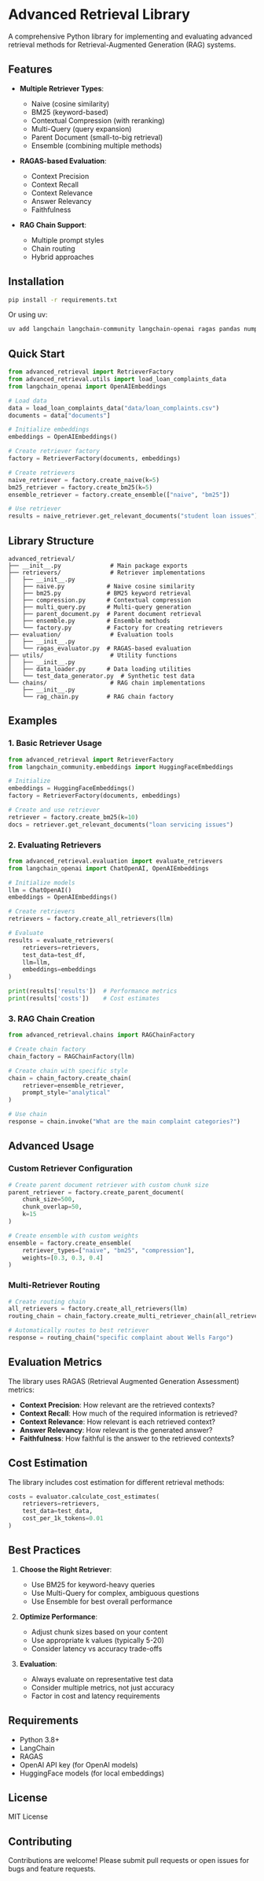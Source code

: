 # Advanced Retrieval Library

A comprehensive Python library for implementing and evaluating advanced retrieval methods for Retrieval-Augmented Generation (RAG) systems.

## Features

- **Multiple Retriever Types**:
  - Naive (cosine similarity)
  - BM25 (keyword-based)
  - Contextual Compression (with reranking)
  - Multi-Query (query expansion)
  - Parent Document (small-to-big retrieval)
  - Ensemble (combining multiple methods)

- **RAGAS-based Evaluation**:
  - Context Precision
  - Context Recall
  - Context Relevance
  - Answer Relevancy
  - Faithfulness

- **RAG Chain Support**:
  - Multiple prompt styles
  - Chain routing
  - Hybrid approaches

## Installation

```bash
pip install -r requirements.txt
```

Or using uv:
```bash
uv add langchain langchain-community langchain-openai ragas pandas numpy
```

## Quick Start

```python
from advanced_retrieval import RetrieverFactory
from advanced_retrieval.utils import load_loan_complaints_data
from langchain_openai import OpenAIEmbeddings

# Load data
data = load_loan_complaints_data("data/loan_complaints.csv")
documents = data["documents"]

# Initialize embeddings
embeddings = OpenAIEmbeddings()

# Create retriever factory
factory = RetrieverFactory(documents, embeddings)

# Create retrievers
naive_retriever = factory.create_naive(k=5)
bm25_retriever = factory.create_bm25(k=5)
ensemble_retriever = factory.create_ensemble(["naive", "bm25"])

# Use retriever
results = naive_retriever.get_relevant_documents("student loan issues")
```

## Library Structure

```
advanced_retrieval/
├── __init__.py              # Main package exports
├── retrievers/              # Retriever implementations
│   ├── __init__.py
│   ├── naive.py            # Naive cosine similarity
│   ├── bm25.py             # BM25 keyword retrieval
│   ├── compression.py      # Contextual compression
│   ├── multi_query.py      # Multi-query generation
│   ├── parent_document.py  # Parent document retrieval
│   ├── ensemble.py         # Ensemble methods
│   └── factory.py          # Factory for creating retrievers
├── evaluation/              # Evaluation tools
│   ├── __init__.py
│   └── ragas_evaluator.py  # RAGAS-based evaluation
├── utils/                   # Utility functions
│   ├── __init__.py
│   ├── data_loader.py      # Data loading utilities
│   └── test_data_generator.py  # Synthetic test data
└── chains/                  # RAG chain implementations
    ├── __init__.py
    └── rag_chain.py        # RAG chain factory
```

## Examples

### 1. Basic Retriever Usage

```python
from advanced_retrieval import RetrieverFactory
from langchain_community.embeddings import HuggingFaceEmbeddings

# Initialize
embeddings = HuggingFaceEmbeddings()
factory = RetrieverFactory(documents, embeddings)

# Create and use retriever
retriever = factory.create_bm25(k=10)
docs = retriever.get_relevant_documents("loan servicing issues")
```

### 2. Evaluating Retrievers

```python
from advanced_retrieval.evaluation import evaluate_retrievers
from langchain_openai import ChatOpenAI, OpenAIEmbeddings

# Initialize models
llm = ChatOpenAI()
embeddings = OpenAIEmbeddings()

# Create retrievers
retrievers = factory.create_all_retrievers(llm)

# Evaluate
results = evaluate_retrievers(
    retrievers=retrievers,
    test_data=test_df,
    llm=llm,
    embeddings=embeddings
)

print(results['results'])  # Performance metrics
print(results['costs'])    # Cost estimates
```

### 3. RAG Chain Creation

```python
from advanced_retrieval.chains import RAGChainFactory

# Create chain factory
chain_factory = RAGChainFactory(llm)

# Create chain with specific style
chain = chain_factory.create_chain(
    retriever=ensemble_retriever,
    prompt_style="analytical"
)

# Use chain
response = chain.invoke("What are the main complaint categories?")
```

## Advanced Usage

### Custom Retriever Configuration

```python
# Create parent document retriever with custom chunk size
parent_retriever = factory.create_parent_document(
    chunk_size=500,
    chunk_overlap=50,
    k=15
)

# Create ensemble with custom weights
ensemble = factory.create_ensemble(
    retriever_types=["naive", "bm25", "compression"],
    weights=[0.3, 0.3, 0.4]
)
```

### Multi-Retriever Routing

```python
# Create routing chain
all_retrievers = factory.create_all_retrievers(llm)
routing_chain = chain_factory.create_multi_retriever_chain(all_retrievers)

# Automatically routes to best retriever
response = routing_chain("specific complaint about Wells Fargo")
```

## Evaluation Metrics

The library uses RAGAS (Retrieval Augmented Generation Assessment) metrics:

- **Context Precision**: How relevant are the retrieved contexts?
- **Context Recall**: How much of the required information is retrieved?
- **Context Relevance**: How relevant is each retrieved context?
- **Answer Relevancy**: How relevant is the generated answer?
- **Faithfulness**: How faithful is the answer to the retrieved contexts?

## Cost Estimation

The library includes cost estimation for different retrieval methods:

```python
costs = evaluator.calculate_cost_estimates(
    retrievers=retrievers,
    test_data=test_data,
    cost_per_1k_tokens=0.01
)
```

## Best Practices

1. **Choose the Right Retriever**:
   - Use BM25 for keyword-heavy queries
   - Use Multi-Query for complex, ambiguous questions
   - Use Ensemble for best overall performance

2. **Optimize Performance**:
   - Adjust chunk sizes based on your content
   - Use appropriate k values (typically 5-20)
   - Consider latency vs accuracy trade-offs

3. **Evaluation**:
   - Always evaluate on representative test data
   - Consider multiple metrics, not just accuracy
   - Factor in cost and latency requirements

## Requirements

- Python 3.8+
- LangChain
- RAGAS
- OpenAI API key (for OpenAI models)
- HuggingFace models (for local embeddings)

## License

MIT License

## Contributing

Contributions are welcome! Please submit pull requests or open issues for bugs and feature requests.